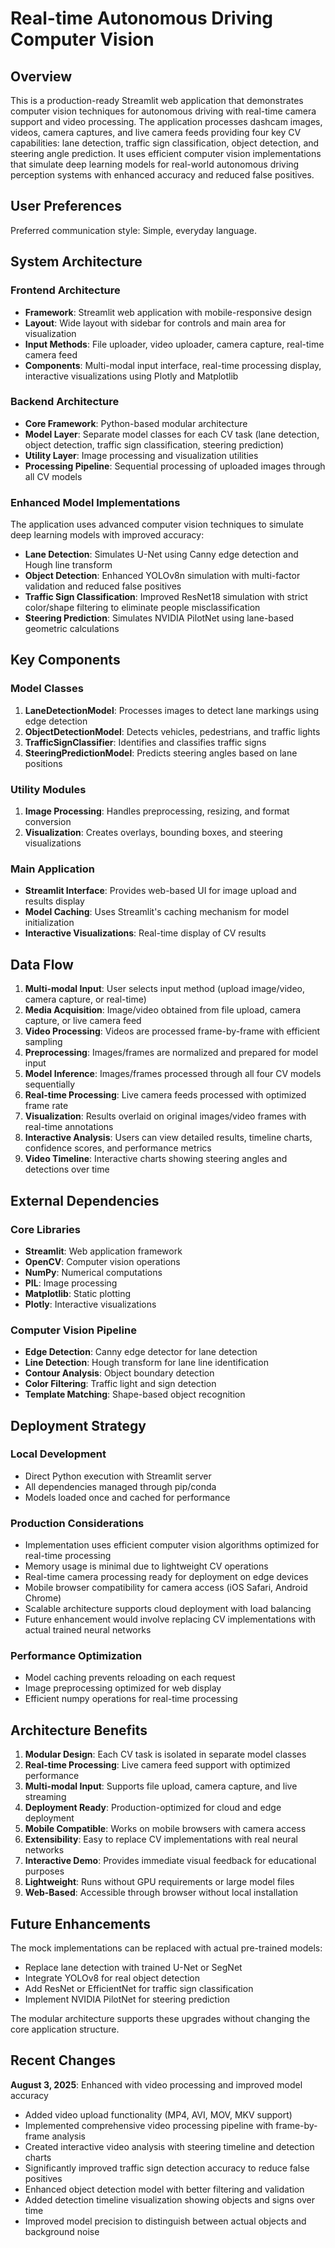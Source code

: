 # Real-time Autonomous Driving Computer Vision

## Overview

This is a production-ready Streamlit web application that demonstrates computer vision techniques for autonomous driving with real-time camera support and video processing. The application processes dashcam images, videos, camera captures, and live camera feeds providing four key CV capabilities: lane detection, traffic sign classification, object detection, and steering angle prediction. It uses efficient computer vision implementations that simulate deep learning models for real-world autonomous driving perception systems with enhanced accuracy and reduced false positives.

## User Preferences

Preferred communication style: Simple, everyday language.

## System Architecture

### Frontend Architecture
- **Framework**: Streamlit web application with mobile-responsive design
- **Layout**: Wide layout with sidebar for controls and main area for visualization
- **Input Methods**: File uploader, video uploader, camera capture, real-time camera feed
- **Components**: Multi-modal input interface, real-time processing display, interactive visualizations using Plotly and Matplotlib

### Backend Architecture
- **Core Framework**: Python-based modular architecture
- **Model Layer**: Separate model classes for each CV task (lane detection, object detection, traffic sign classification, steering prediction)
- **Utility Layer**: Image processing and visualization utilities
- **Processing Pipeline**: Sequential processing of uploaded images through all CV models

### Enhanced Model Implementations
The application uses advanced computer vision techniques to simulate deep learning models with improved accuracy:
- **Lane Detection**: Simulates U-Net using Canny edge detection and Hough line transform
- **Object Detection**: Enhanced YOLOv8n simulation with multi-factor validation and reduced false positives
- **Traffic Sign Classification**: Improved ResNet18 simulation with strict color/shape filtering to eliminate people misclassification
- **Steering Prediction**: Simulates NVIDIA PilotNet using lane-based geometric calculations

## Key Components

### Model Classes
1. **LaneDetectionModel**: Processes images to detect lane markings using edge detection
2. **ObjectDetectionModel**: Detects vehicles, pedestrians, and traffic lights
3. **TrafficSignClassifier**: Identifies and classifies traffic signs
4. **SteeringPredictionModel**: Predicts steering angles based on lane positions

### Utility Modules
1. **Image Processing**: Handles preprocessing, resizing, and format conversion
2. **Visualization**: Creates overlays, bounding boxes, and steering visualizations

### Main Application
- **Streamlit Interface**: Provides web-based UI for image upload and results display
- **Model Caching**: Uses Streamlit's caching mechanism for model initialization
- **Interactive Visualizations**: Real-time display of CV results

## Data Flow

1. **Multi-modal Input**: User selects input method (upload image/video, camera capture, or real-time)
2. **Media Acquisition**: Image/video obtained from file upload, camera capture, or live camera feed
3. **Video Processing**: Videos are processed frame-by-frame with efficient sampling
4. **Preprocessing**: Images/frames are normalized and prepared for model input
5. **Model Inference**: Images/frames processed through all four CV models sequentially
6. **Real-time Processing**: Live camera feeds processed with optimized frame rate
7. **Visualization**: Results overlaid on original images/video frames with real-time annotations
8. **Interactive Analysis**: Users can view detailed results, timeline charts, confidence scores, and performance metrics
9. **Video Timeline**: Interactive charts showing steering angles and detections over time

## External Dependencies

### Core Libraries
- **Streamlit**: Web application framework
- **OpenCV**: Computer vision operations
- **NumPy**: Numerical computations
- **PIL**: Image processing
- **Matplotlib**: Static plotting
- **Plotly**: Interactive visualizations

### Computer Vision Pipeline
- **Edge Detection**: Canny edge detector for lane detection
- **Line Detection**: Hough transform for lane line identification
- **Contour Analysis**: Object boundary detection
- **Color Filtering**: Traffic light and sign detection
- **Template Matching**: Shape-based object recognition

## Deployment Strategy

### Local Development
- Direct Python execution with Streamlit server
- All dependencies managed through pip/conda
- Models loaded once and cached for performance

### Production Considerations
- Implementation uses efficient computer vision algorithms optimized for real-time processing
- Memory usage is minimal due to lightweight CV operations
- Real-time camera processing ready for deployment on edge devices
- Mobile browser compatibility for camera access (iOS Safari, Android Chrome)
- Scalable architecture supports cloud deployment with load balancing
- Future enhancement would involve replacing CV implementations with actual trained neural networks

### Performance Optimization
- Model caching prevents reloading on each request
- Image preprocessing optimized for web display
- Efficient numpy operations for real-time processing

## Architecture Benefits

1. **Modular Design**: Each CV task is isolated in separate model classes
2. **Real-time Processing**: Live camera feed support with optimized performance
3. **Multi-modal Input**: Supports file upload, camera capture, and live streaming
4. **Deployment Ready**: Production-optimized for cloud and edge deployment
5. **Mobile Compatible**: Works on mobile browsers with camera access
6. **Extensibility**: Easy to replace CV implementations with real neural networks
7. **Interactive Demo**: Provides immediate visual feedback for educational purposes
8. **Lightweight**: Runs without GPU requirements or large model files
9. **Web-Based**: Accessible through browser without local installation

## Future Enhancements

The mock implementations can be replaced with actual pre-trained models:
- Replace lane detection with trained U-Net or SegNet
- Integrate YOLOv8 for real object detection
- Add ResNet or EfficientNet for traffic sign classification
- Implement NVIDIA PilotNet for steering prediction

The modular architecture supports these upgrades without changing the core application structure.

## Recent Changes

**August 3, 2025**: Enhanced with video processing and improved model accuracy
- Added video upload functionality (MP4, AVI, MOV, MKV support)
- Implemented comprehensive video processing pipeline with frame-by-frame analysis
- Created interactive video analysis with steering timeline and detection charts
- Significantly improved traffic sign detection accuracy to reduce false positives
- Enhanced object detection model with better filtering and validation
- Added detection timeline visualization showing objects and signs over time
- Improved model precision to distinguish between actual objects and background noise
